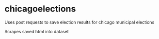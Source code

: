 # chicagoelections

Uses post requests to save election results for chicago municipal elections

Scrapes saved html into dataset